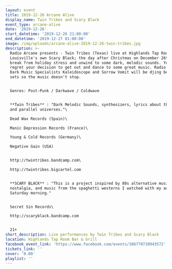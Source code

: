 ```yaml
---
layout: event
title: 2019-12-26 Arcane Alive
display_name: Twin Tribes and Scary Black
event_type: arcane-alive
date: '2019-12-26'
start_datetime: '2019-12-26 21:00:00'
end_datetime: '2019-12-27 01:00:00'
image: /img/uploads/arcane-alive-2019-12-26-twin-tribes.jpg
description: >-
  Radio Arcane presents - Twin Tribes (Texas) live at Highlands Tap Room with
  Louisville's own Scary Black; the day after Christmas on December 26th. Take a
  break from holiday stress and unwind to some dark, melodic sounds. You won't
  regret your decision to get out and dance to some great music. Radio Arcane
  Dark Music Specialists Kaleidoscope and Sorrow Vomit will be djing between
  sets so the music doesn't stop.


  Genres: Post-Punk / Darkwave / Coldwave


  **Twin Tribes** : "Dark Melodic Sounds, synthesizers, lyrics about the undead
  and parallel universes."\

  Dead Wax Records (Spain)\

  Manic Depression Records (France)\

  Young & Cold Records (Germany)\

  Negative Gain (USA)


  http://twintribes.bandcamp.com\

  http://twintribes.bigcartel.com


  **SCARY BLACK** : "This is a project inspired by 80s alternative music, radio
  nostalgia, and music from the spaghetti westerns I watched with my aunt every
  Saturday morning."


  Secret Sin Records\

  http://scaryblack.bandcamp.com


  21+
short_description: Live performances by Twin Tribes and Scary Black
location: Highlands Tap Room Bar & Grill
facebook_event_link: 'https://www.facebook.com/events/386770738943572'
tickets_link: ''
cover: '0.00'
playlist: ''
---
```


